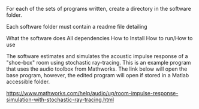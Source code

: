 For each of the sets of programs written, create a directory in the software folder.

Each software folder must contain a readme file detailing

What the software does
All dependencies
How to Install
How to run/How to use

The software estimates and simulates the acoustic impulse response of a "shoe-box" room using stochastic ray-tracing. This is an example program that uses the audio toolbox from Mathworks. The link below will open the base program, however, the edited program will open if stored in a Matlab accessible folder. 

https://www.mathworks.com/help/audio/ug/room-impulse-response-simulation-with-stochastic-ray-tracing.html

